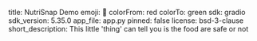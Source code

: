 title: NutriSnap Demo
emoji: 🐢
colorFrom: red
colorTo: green
sdk: gradio
sdk_version: 5.35.0
app_file: app.py
pinned: false
license: bsd-3-clause
short_description: This little 'thing' can tell you is the food are safe or not